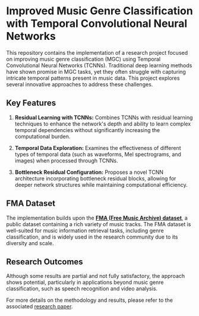 # Improved Music Genre Classification with Temporal Convolutional Neural Networks

This repository contains the implementation of a research project focused on improving music genre classification (MGC) using Temporal Convolutional Neural Networks (TCNNs). Traditional deep learning methods have shown promise in MGC tasks, yet they often struggle with capturing intricate temporal patterns present in music data. This project explores several innovative approaches to address these challenges.

## Key Features

1. **Residual Learning with TCNNs:** Combines TCNNs with residual learning techniques to enhance the network's depth and ability to learn complex temporal dependencies without significantly increasing the computational burden.

2. **Temporal Data Exploration:** Examines the effectiveness of different types of temporal data (such as waveforms, Mel spectrograms, and images) when processed through TCNNs.

3. **Bottleneck Residual Configuration:** Proposes a novel TCNN architecture incorporating bottleneck residual blocks, allowing for deeper network structures while maintaining computational efficiency.

## FMA Dataset

The implementation builds upon the [**FMA (Free Music Archive) dataset**](https://github.com/mdeff/fma), a public dataset containing a rich variety of music tracks. The FMA dataset is well-suited for music information retrieval tasks, including genre classification, and is widely used in the research community due to its diversity and scale.

## Research Outcomes

Although some results are partial and not fully satisfactory, the approach shows potential, particularly in applications beyond music genre classification, such as speech recognition and video analysis.

For more details on the methodology and results, please refer to the associated [research paper](https://github.com/Filippo-Festa/Improved-Music-Genre-Classification-with-Temporal-Convolutional-Neural-Networks/blob/main/Improved%20Music%20Genre%20Classification%20with%20Temporal%20Convolutional%20Neural%20Networks.pdf).
